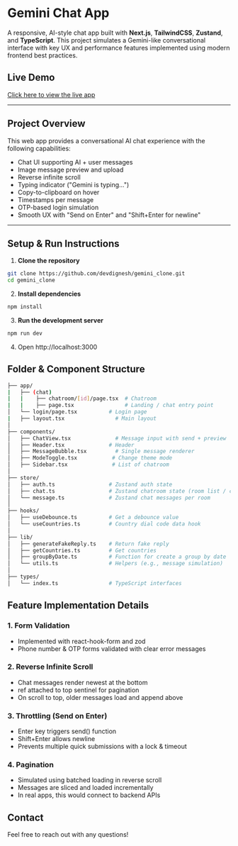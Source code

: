 #  Gemini Chat App

A responsive, AI-style chat app built with **Next.js**, **TailwindCSS**, **Zustand**, and **TypeScript**. This project simulates a Gemini-like conversational interface with key UX and performance features implemented using modern frontend best practices.

## Live Demo

[ Click here to view the live app](https://gemini-clone-sage-ten.vercel.app/)  


---

## Project Overview

This web app provides a conversational AI chat experience with the following capabilities:

- Chat UI supporting AI + user messages
- Image message preview and upload
- Reverse infinite scroll
- Typing indicator ("Gemini is typing...")
- Copy-to-clipboard on hover
- Timestamps per message
- OTP-based login simulation
- Smooth UX with "Send on Enter" and "Shift+Enter for newline"

---

## Setup & Run Instructions

1. **Clone the repository**
```bash
git clone https://github.com/devdignesh/gemini_clone.git
cd gemini_clone
```
2. **Install dependencies**
```bash
npm install
```

3. **Run the development server**

```bash
npm run dev
```
4. Open http://localhost:3000

## Folder & Component Structure

```bash
├── app/
|   ├── (chat)
|   |    ├── chatroom/[id]/page.tsx  # Chatroom
|   |    ├── page.tsx                # Landing / chat entry point      
│   └── login/page.tsx          # Login page
|   ├── layout.tsx                # Main layout     
│
├── components/
│   ├── ChatView.tsx              # Message input with send + preview
│   ├── Header.tsx              # Header
│   ├── MessageBubble.tsx         # Single message renderer
│   ├── ModeToggle.tsx           # Change theme mode
│   ├── Sidebar.tsx              # List of chatroom
│
├── store/
│   ├── auth.ts                 # Zustand auth state
│   ├── chat.ts                 # Zustand chatroom state (room list / create / delete)
│   └── message.ts              # Zustand chat messages per room
│
├── hooks/
│   ├── useDebounce.ts          # Get a debounce value
│   └── useCountries.ts         # Country dial code data hook
│
├── lib/
│   ├── generateFakeReply.ts    # Return fake reply
│   ├── getCountries.ts         # Get countries
│   ├── groupByDate.ts          # Function for create a group by date
│   └── utils.ts                # Helpers (e.g., message simulation)
│
├── types/
│   └── index.ts                # TypeScript interfaces
```

## Feature Implementation Details
### 1. Form Validation
- Implemented with react-hook-form and zod
- Phone number & OTP forms validated with clear error messages

### 2. Reverse Infinite Scroll
- Chat messages render newest at the bottom
- ref attached to top sentinel for pagination
- On scroll to top, older messages load and append above

### 3. Throttling (Send on Enter)
- Enter key triggers send() function
- Shift+Enter allows newline
- Prevents multiple quick submissions with a lock & timeout

### 4. Pagination
- Simulated using batched loading in reverse scroll
- Messages are sliced and loaded incrementally
- In real apps, this would connect to backend APIs

## Contact
Feel free to reach out with any questions!

